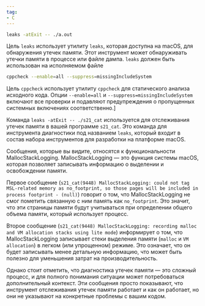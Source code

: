 ```yaml
---
tag:
- C
---
```

```bash
leaks -atExit -- ./a.out
```


Цель `leaks` использует утилиту `leaks`, которая доступна на macOS, для обнаружения утечек памяти. Этот инструмент может обнаруживать утечки памяти в процессе или файле дампа. `leaks` должен быть использован на исполняемом файле

```bash
cppcheck --enable=all --suppress=missingIncludeSystem
```

Цель `cppcheck` использует утилиту `cppcheck` для статического анализа исходного кода. Опции `--enable=all` и `--suppress=missingIncludeSystem` включают все проверки и подавляют предупреждения о пропущенных системных включениях соответственно.]

Команда `leaks -atExit -- ./s21_cat` используется для отслеживания утечек памяти в вашей программе `s21_cat`. Это команда для инструмента диагностики под названием `leaks`, который входит в состав набора инструментов для разработки на платформе macOS.

Сообщения, которые вы видите, относятся к функциональности MallocStackLogging. MallocStackLogging — это функция системы macOS, которая позволяет записывать информацию о выделении и освобождении памяти.

Первое сообщение (`s21_cat(9448) MallocStackLogging: could not tag MSL-related memory as no_footprint, so those pages will be included in process footprint - (null)`) говорит о том, что MallocStackLogging не смог пометить связанную с ним память как `no_footprint`. Это значит, что эти страницы памяти будут учитываться при определении общего объема памяти, который использует процесс.

Второе сообщение (`s21_cat(9448) MallocStackLogging: recording malloc and VM allocation stacks using lite mode`) информирует о том, что MallocStackLogging записывает стеки выделения памяти (`malloc` и `VM allocation`) в легком (или упрощенном) режиме. Это означает, что он будет записывать менее детальную информацию, что может быть полезно для уменьшения затрат на производительность.

Однако стоит отметить, что диагностика утечек памяти — это сложный процесс, и для полного понимания ситуации может потребоваться дополнительный контекст. Эти сообщения просто показывают, что инструмент отслеживания утечек памяти работает и как он работает, но они не указывают на конкретные проблемы с вашим кодом.